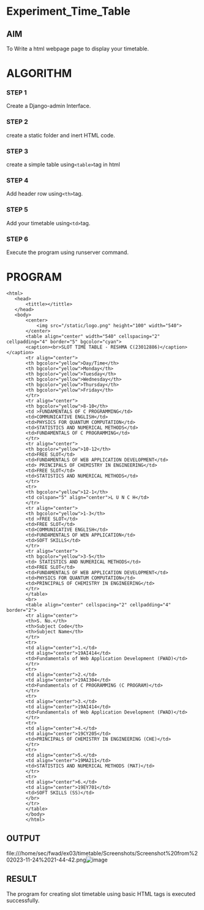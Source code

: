 # Experiment_Time_Table

## AIM
To Write a html webpage page to display your timetable.

# ALGORITHM
### STEP 1
Create a Django-admin Interface.

### STEP 2
create a static folder and inert HTML code.
### STEP 3
create a simple table using```<table>```tag in html
### STEP 4
Add header row using```<th>```tag.
### STEP 5
Add your timetable using```<td>```tag.
### STEP 6
Execute the program using runserver command.

# PROGRAM
 ```
 <html>
    <head>
        <tittle></tittle>
    </head>
    <body>
        <center>
            <img src="/static/logo.png" height="100" width="540">
        </center>
        <table align="center" width="540" cellspacing="2" cellpadding="4" border="5" bgcolor="cyan">
        <caption><br>SLOT TIME TABLE - RESHMA C(23012886)</caption></caption>
        <tr align="center">
        <th bgcolor="yellow">Day/Time</th>
        <th bgcolor="yellow">Monday</th>
        <th bgcolor="yellow">Tuesday</th>
        <th bgcolor="yellow">Wednesday</th>
        <th bgcolor="yellow">Thursday</th>
        <th bgcolor="yellow">Friday</th>
        </tr>
        <tr align="center">
        <th bgcolor="yellow">8-10</th>
        <td >FUNDAMENTALS OF C PROGRAMMING</td>
        <td>COMMUNICATIVE ENGLISH</td>
        <td>PHYSICS FOR QUANTUM COMPUTATION</td>
        <td>STATISTICS AND NUMERICAL METHODS</td>
        <td>FUNDAMENTALS OF C PROGRAMMING</td>
        </tr>
        <tr align="center">
        <th bgcolor="yellow">10-12</th>
        <td>FREE SLOT</td>
        <td>FUNDAMENTALS OF WEB APPLICATION DEVELOPMENT</td>
        <td> PRINCIPALS OF CHEMISTRY IN ENGINEERING</td>
        <td>FREE SLOT</td>
        <td>STATISTICS AND NUMERICAL METHODS</td>
        </tr>
        <tr>
        <th bgcolor="yellow">12-1</th>
        <td colspan="5" align="center">L U N C H</td>
        </tr>
        <tr align="center">
        <th bgcolor="yellow">1-3</th>   
        <td >FREE SLOT</td>
        <td>FREE SLOT</td>
        <td>COMMUNICATIVE ENGLISH</td>
        <td>FUNDAMENTALS OF WEN APPLICATION</td>
        <td>SOFT SKILLS</td>
        </tr>
        <tr align="center">
        <th bgcolor="yellow">3-5</th>
        <td> STATISTICS AND NUMERICAL METHODS</td>
        <td>FREE SLOT</td>
        <td>FUNDAMENTALS OF WEB APPLICATION DEVELOPMENT</td>
        <td>PHYSICS FOR QUANTUM COMPUTATION</td>
        <td>PRINCIPALS OF CHEMISTRY IN ENGINEERING</td>
        </tr>
        </table>
        <br>
        <table align="center" cellspacing="2" cellpadding="4" border="2">
        <tr align="center">
        <th>S. No.</th>
        <th>Subject Code</th>
        <th>Subject Name</th>
        </tr>
        <tr>
        <td align="center">1.</td>
        <td align="center">19AI414</td>
        <td>Fundamentals of Web Application Development (FWAD)</td>
        </tr>
        <tr>
        <td align="center">2.</td>
        <td align="center">19AI304</td>
        <td>Fundamentals of C PROGRAMMING (C PROGRAM)</td>
        </tr>
        <tr>
        <td align="center">3.</td>
        <td align="center">19AI414</td>
        <td>Fundamentals of Web Application Development (FWAD)</td>
        </tr>
        <tr>
        <td align="center">4.</td>
        <td align="center">19CY205</td>
        <td>PRINCIPALS OF CHEMISTRY IN ENGINEERING (CHE)</td>
        </tr>
        <tr>
        <td align="center">5.</td>
        <td align="center">19MA211</td>
        <td>STATISTICS AND NUMERICAL METHODS (MAT)</td>
        </tr>
        <tr>
        <td align="center">6.</td>
        <td align="center">19EY701</td>
        <td>SOFT SKILLS (SS)</td>
        </br>
        </tr>
        </table>
        </body>
        </html>
 ```
 ## OUTPUT
 file:///home/sec/fwad/ex03/timetable/Screenshots/Screenshot%20from%202023-11-24%2021-44-42.png![image](https://github.com/RESHMA22C/timetable/assets/147474426/51136662-6abf-4527-b28e-719c69766371)


## RESULT
The program for creating slot timetable using basic HTML tags is executed successfully.
